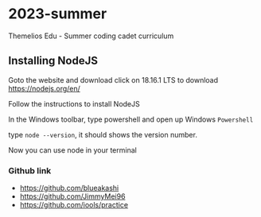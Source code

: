 # 2023-summer

Themelios Edu - Summer coding cadet curriculum

## Installing NodeJS

Goto the website and download click on 18.16.1 LTS to download
https://nodejs.org/en/

Follow the instructions to install NodeJS

In the Windows toolbar, type powershell and open up Windows `Powershell`

type `node --version`, it should shows the version number.

Now you can use node in your terminal


### Github link
- https://github.com/blueakashi
- https://github.com/JimmyMei96
- https://github.com/iools/practice
